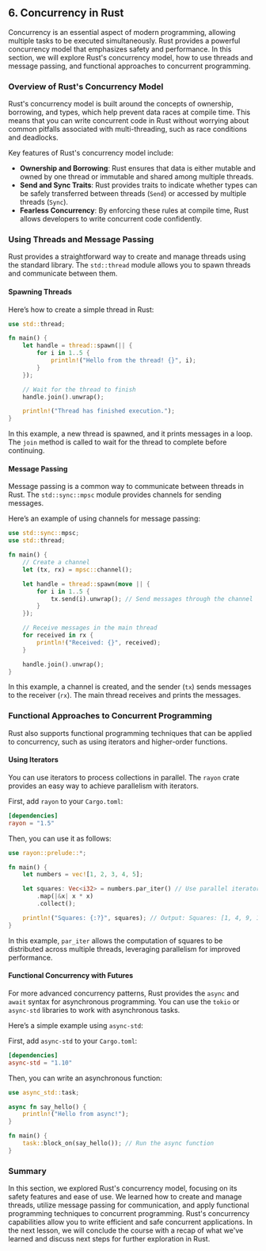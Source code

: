 ## 6. Concurrency in Rust

Concurrency is an essential aspect of modern programming, allowing multiple tasks to be executed simultaneously. Rust provides a powerful concurrency model that emphasizes safety and performance. In this section, we will explore Rust's concurrency model, how to use threads and message passing, and functional approaches to concurrent programming.

### Overview of Rust's Concurrency Model

Rust's concurrency model is built around the concepts of ownership, borrowing, and types, which help prevent data races at compile time. This means that you can write concurrent code in Rust without worrying about common pitfalls associated with multi-threading, such as race conditions and deadlocks.

Key features of Rust's concurrency model include:

- **Ownership and Borrowing**: Rust ensures that data is either mutable and owned by one thread or immutable and shared among multiple threads.
- **Send and Sync Traits**: Rust provides traits to indicate whether types can be safely transferred between threads (`Send`) or accessed by multiple threads (`Sync`).
- **Fearless Concurrency**: By enforcing these rules at compile time, Rust allows developers to write concurrent code confidently.

### Using Threads and Message Passing

Rust provides a straightforward way to create and manage threads using the standard library. The `std::thread` module allows you to spawn threads and communicate between them.

#### Spawning Threads

Here’s how to create a simple thread in Rust:

```rust
use std::thread;

fn main() {
    let handle = thread::spawn(|| {
        for i in 1..5 {
            println!("Hello from the thread! {}", i);
        }
    });

    // Wait for the thread to finish
    handle.join().unwrap();

    println!("Thread has finished execution.");
}
```

In this example, a new thread is spawned, and it prints messages in a loop. The `join` method is called to wait for the thread to complete before continuing.

#### Message Passing

Message passing is a common way to communicate between threads in Rust. The `std::sync::mpsc` module provides channels for sending messages.

Here’s an example of using channels for message passing:

```rust
use std::sync::mpsc;
use std::thread;

fn main() {
    // Create a channel
    let (tx, rx) = mpsc::channel();

    let handle = thread::spawn(move || {
        for i in 1..5 {
            tx.send(i).unwrap(); // Send messages through the channel
        }
    });

    // Receive messages in the main thread
    for received in rx {
        println!("Received: {}", received);
    }

    handle.join().unwrap();
}
```

In this example, a channel is created, and the sender (`tx`) sends messages to the receiver (`rx`). The main thread receives and prints the messages.

### Functional Approaches to Concurrent Programming

Rust also supports functional programming techniques that can be applied to concurrency, such as using iterators and higher-order functions.

#### Using Iterators

You can use iterators to process collections in parallel. The `rayon` crate provides an easy way to achieve parallelism with iterators.

First, add `rayon` to your `Cargo.toml`:

```toml
[dependencies]
rayon = "1.5"
```

Then, you can use it as follows:

```rust
use rayon::prelude::*;

fn main() {
    let numbers = vec![1, 2, 3, 4, 5];

    let squares: Vec<i32> = numbers.par_iter() // Use parallel iterator
        .map(|&x| x * x)
        .collect();

    println!("Squares: {:?}", squares); // Output: Squares: [1, 4, 9, 16, 25]
}
```

In this example, `par_iter` allows the computation of squares to be distributed across multiple threads, leveraging parallelism for improved performance.

#### Functional Concurrency with Futures

For more advanced concurrency patterns, Rust provides the `async` and `await` syntax for asynchronous programming. You can use the `tokio` or `async-std` libraries to work with asynchronous tasks.

Here’s a simple example using `async-std`:

First, add `async-std` to your `Cargo.toml`:

```toml
[dependencies]
async-std = "1.10"
```

Then, you can write an asynchronous function:

```rust
use async_std::task;

async fn say_hello() {
    println!("Hello from async!");
}

fn main() {
    task::block_on(say_hello()); // Run the async function
}
```

### Summary

In this section, we explored Rust's concurrency model, focusing on its safety features and ease of use. We learned how to create and manage threads, utilize message passing for communication, and apply functional programming techniques to concurrent programming. Rust's concurrency capabilities allow you to write efficient and safe concurrent applications. In the next lesson, we will conclude the course with a recap of what we've learned and discuss next steps for further exploration in Rust.
